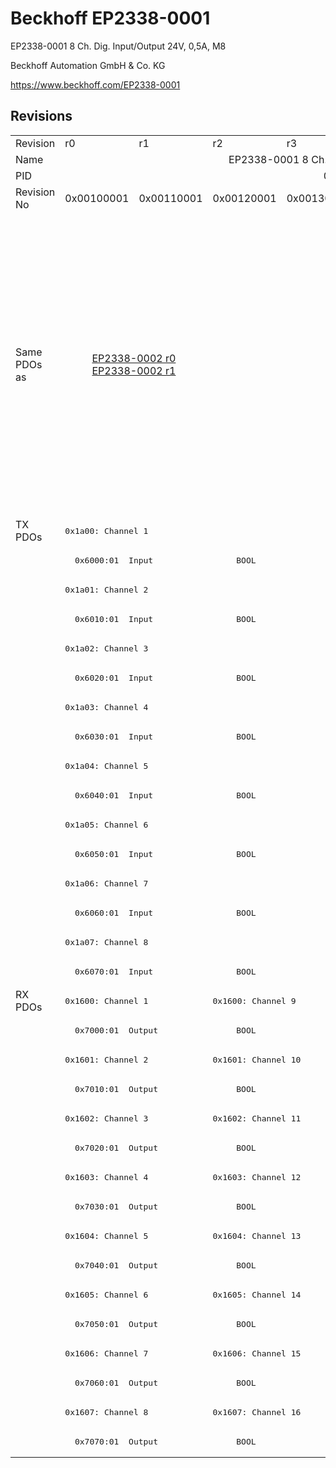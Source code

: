 # Beckhoff EP2338-0001

EP2338-0001 8 Ch. Dig. Input/Output 24V, 0,5A, M8

Beckhoff Automation GmbH & Co. KG

https://www.beckhoff.com/EP2338-0001

## Revisions
<table>
<tr >
<td>Revision</td>
<td><div class="foo">r0</div></td>
<td><div class="foo">r1</div></td>
<td><div class="foo">r2</div></td>
<td><div class="foo">r3</div></td>
<td><div class="foo">r4</div></td>
<td><div class="foo">r5</div></td>
<td><div class="foo">r6</div></td>
<td><div class="foo">r7</div></td>
</tr>
<tr >
<td>Name</td>
<td colspan=8 align="center"><div class="foo">EP2338-0001 8 Ch. Dig. Input/Output 24V, 0,5A, M8</div></td>
</tr>
<tr >
<td>PID</td>
<td colspan=8 align="center"><div class="foo">0x09224052</div></td>
</tr>
<tr >
<td>Revision No</td>
<td>0x00100001</td>
<td>0x00110001</td>
<td>0x00120001</td>
<td>0x00130001</td>
<td>0x00140001</td>
<td>0x00150001</td>
<td>0x00160001</td>
<td>0x00170001</td>
</tr>
<tr >
<td>Same PDOs as</td>
<td colspan=2 align="center"><a href="EP2338-0002">EP2338-0002 r0</a><br/><a href="EP2338-0002">EP2338-0002 r1</a></td>
<td colspan=6 align="center"><a href="EP2338-0002">EP2338-0002 r2</a><br/><a href="EP2338-0002">EP2338-0002 r3</a><br/><a href="EP2338-0002">EP2338-0002 r4</a><br/><a href="EP2338-0002">EP2338-0002 r5</a><br/><a href="EP2338-0002">EP2338-0002 r6</a><br/><a href="EP2338-0002">EP2338-0002 r7</a><br/><a href="EP2338-1001">EP2338-1001 r0</a><br/><a href="EP2338-1001">EP2338-1001 r1</a><br/><a href="EP2338-1001">EP2338-1001 r2</a><br/><a href="EP2338-1002">EP2338-1002 r0</a><br/><a href="EP2338-1002">EP2338-1002 r1</a><br/><a href="EP2338-1002">EP2338-1002 r2</a><br/><a href="EPP2338-0001">EPP2338-0001 r0</a><br/><a href="EPP2338-0001">EPP2338-0001 r1</a><br/><a href="EPP2338-0001">EPP2338-0001 r2</a><br/><a href="EPP2338-0002">EPP2338-0002 r0</a><br/><a href="EPP2338-0002">EPP2338-0002 r1</a><br/><a href="EPP2338-0002">EPP2338-0002 r2</a><br/><a href="EPP2338-1001">EPP2338-1001 r1</a><br/><a href="EPP2338-1001">EPP2338-1001 r2</a><br/><a href="EPP2338-1001">EPP2338-1001 r3</a><br/><a href="EPP2338-1002">EPP2338-1002 r1</a><br/><a href="EPP2338-1002">EPP2338-1002 r2</a><br/><a href="EPP2338-1002">EPP2338-1002 r3</a></td>
</tr>
<tr class="txpdo pdosection">
<td rowspan=16 valign=top>TX PDOs</td>
<td colspan=8 align="left"><pre>0x1a00: Channel 1</pre></td>
<td></td>
</tr>
<tr class="txpdo">
<td colspan=8 align="left"><pre>  0x6000:01  Input                 BOOL</pre></td>
</tr>
<tr class="txpdo pdosection">
<td colspan=8 align="left"><pre>0x1a01: Channel 2</pre></td>
</tr>
<tr class="txpdo">
<td colspan=8 align="left"><pre>  0x6010:01  Input                 BOOL</pre></td>
</tr>
<tr class="txpdo pdosection">
<td colspan=8 align="left"><pre>0x1a02: Channel 3</pre></td>
</tr>
<tr class="txpdo">
<td colspan=8 align="left"><pre>  0x6020:01  Input                 BOOL</pre></td>
</tr>
<tr class="txpdo pdosection">
<td colspan=8 align="left"><pre>0x1a03: Channel 4</pre></td>
</tr>
<tr class="txpdo">
<td colspan=8 align="left"><pre>  0x6030:01  Input                 BOOL</pre></td>
</tr>
<tr class="txpdo pdosection">
<td colspan=8 align="left"><pre>0x1a04: Channel 5</pre></td>
</tr>
<tr class="txpdo">
<td colspan=8 align="left"><pre>  0x6040:01  Input                 BOOL</pre></td>
</tr>
<tr class="txpdo pdosection">
<td colspan=8 align="left"><pre>0x1a05: Channel 6</pre></td>
</tr>
<tr class="txpdo">
<td colspan=8 align="left"><pre>  0x6050:01  Input                 BOOL</pre></td>
</tr>
<tr class="txpdo pdosection">
<td colspan=8 align="left"><pre>0x1a06: Channel 7</pre></td>
</tr>
<tr class="txpdo">
<td colspan=8 align="left"><pre>  0x6060:01  Input                 BOOL</pre></td>
</tr>
<tr class="txpdo pdosection">
<td colspan=8 align="left"><pre>0x1a07: Channel 8</pre></td>
</tr>
<tr class="txpdo">
<td colspan=8 align="left"><pre>  0x6070:01  Input                 BOOL</pre></td>
</tr>
<tr class="rxpdo pdosection">
<td rowspan=16 valign=top>RX PDOs</td>
<td colspan=2 align="left"><pre>0x1600: Channel 1</pre></td>
<td colspan=6 align="left"><pre>0x1600: Channel 9</pre></td>
<td></td>
</tr>
<tr class="rxpdo">
<td colspan=8 align="left"><pre>  0x7000:01  Output                BOOL</pre></td>
</tr>
<tr class="rxpdo pdosection">
<td colspan=2 align="left"><pre>0x1601: Channel 2</pre></td>
<td colspan=6 align="left"><pre>0x1601: Channel 10</pre></td>
</tr>
<tr class="rxpdo">
<td colspan=8 align="left"><pre>  0x7010:01  Output                BOOL</pre></td>
</tr>
<tr class="rxpdo pdosection">
<td colspan=2 align="left"><pre>0x1602: Channel 3</pre></td>
<td colspan=6 align="left"><pre>0x1602: Channel 11</pre></td>
</tr>
<tr class="rxpdo">
<td colspan=8 align="left"><pre>  0x7020:01  Output                BOOL</pre></td>
</tr>
<tr class="rxpdo pdosection">
<td colspan=2 align="left"><pre>0x1603: Channel 4</pre></td>
<td colspan=6 align="left"><pre>0x1603: Channel 12</pre></td>
</tr>
<tr class="rxpdo">
<td colspan=8 align="left"><pre>  0x7030:01  Output                BOOL</pre></td>
</tr>
<tr class="rxpdo pdosection">
<td colspan=2 align="left"><pre>0x1604: Channel 5</pre></td>
<td colspan=6 align="left"><pre>0x1604: Channel 13</pre></td>
</tr>
<tr class="rxpdo">
<td colspan=8 align="left"><pre>  0x7040:01  Output                BOOL</pre></td>
</tr>
<tr class="rxpdo pdosection">
<td colspan=2 align="left"><pre>0x1605: Channel 6</pre></td>
<td colspan=6 align="left"><pre>0x1605: Channel 14</pre></td>
</tr>
<tr class="rxpdo">
<td colspan=8 align="left"><pre>  0x7050:01  Output                BOOL</pre></td>
</tr>
<tr class="rxpdo pdosection">
<td colspan=2 align="left"><pre>0x1606: Channel 7</pre></td>
<td colspan=6 align="left"><pre>0x1606: Channel 15</pre></td>
</tr>
<tr class="rxpdo">
<td colspan=8 align="left"><pre>  0x7060:01  Output                BOOL</pre></td>
</tr>
<tr class="rxpdo pdosection">
<td colspan=2 align="left"><pre>0x1607: Channel 8</pre></td>
<td colspan=6 align="left"><pre>0x1607: Channel 16</pre></td>
</tr>
<tr class="rxpdo">
<td colspan=8 align="left"><pre>  0x7070:01  Output                BOOL</pre></td>
</tr>
</table>

